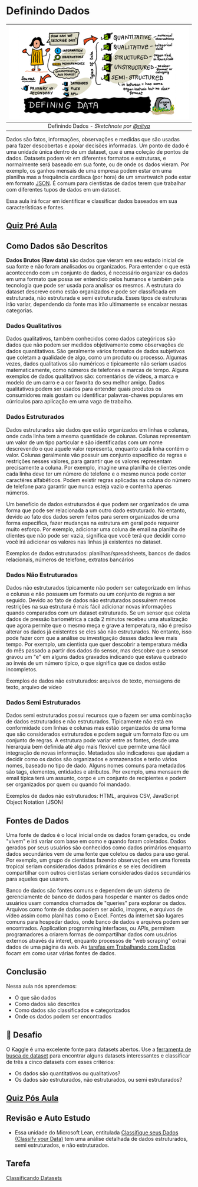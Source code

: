 # Definindo Dados

|![ Sketchnote por [(@sketchthedocs)](https://sketchthedocs.dev) ](../../../sketchnotes/03-DefiningData.png)|
|:---:|
|Definindo Dados - _Sketchnote por [@nitya](https://twitter.com/nitya)_ |

Dados são fatos, informações, observações e medidas que são usadas para fazer descobertas e apoiar decisões informadas. Um ponto de dado é uma unidade única dentro de um dataset, que é uma coleção de pontos de dados. Datasets podem vir em diferentes formatos e estruturas, e normalmente será baseado em sua fonte, ou de onde os dados vieram. Por exemplo, os ganhos mensais de uma empresa podem estar em uma planilha mas a frequência cardíaca (por hora) de um smartwatch pode estar em formato [JSON](https://stackoverflow.com/a/383699). É comum para cientistas de dados terem que trabalhar com diferentes tupos de dados em um dataset.

Essa aula irá focar em identificar e classificar dados baseados em sua características e fontes.

## [Quiz Pré Aula](https://red-water-0103e7a0f.azurestaticapps.net/quiz/4)
## Como Dados são Descritos
**Dados Brutos (Raw data)** são dados que vieram em seu estado inicial de sua fonte e não foram analisados ou organizados. Para entender o que está acontecendo com um conjunto de dados, é necessário organizar os dados em uma formato que possa ser entendido pelos humanos e também pela tecnologia que pode ser usada para analisar os mesmos. A estrutura do dataset descreve como estão organizados e pode ser classificada em estruturada, não estruturada e semi estruturada. Esses tipos de estruturas irão variar, dependendo da fonte mas irão ultimamente se encaixar nessas categorias.

### Dados Qualitativos
Dados qualitativos, também conhecidos como dados categóricos são dados que não podem ser medidos objetivamente como observações de dados quantitativos. São geralmente vários formatos de dados subjetivos que coletam a qualidade de algo, como um produto ou processo. Algumas vezes, dados qualitativos são numéricos e tipicamente não seriam usados matematicamente, como números de telefones e marcas de tempo. Alguns exemplos de dados qualitativos são: comentários de vídeos, a marca e modelo de um carro e a cor favorita do seu melhor amigo. Dados qualitativos podem ser usados para entender quais produtos os consumidores mais gostam ou identificar palavras-chaves populares em cúrriculos para aplicação em uma vaga de trabalho.

### Dados Estruturados
Dados estruturados são dados que estão organizados em linhas e colunas, onde cada linha tem a mesma quantidade de colunas. Colunas representam um valor de um tipo particular e são identificadas com um nome descrevendo o que aquele valor representa, enquanto cada linha contém o valor. Colunas geralmente vão possuir um conjunto específico de regras e restrições nesses valores, para garantir que os valores representam precisamente a coluna. Por exemplo, imagine uma planilha de clientes onde cada linha deve ter um número de telefone e o mesmo nunca pode conter caractéres alfabéticos. Podem existir regras aplicadas na coluna do número de telefone para garantir que nunca esteja vazio e contenha apenas números.

Um benefício de dados estruturados é que podem ser organizados de uma forma que pode ser relacionada a um outro dado estruturado. No entanto, devido ao fato dos dados serem feitos para serem organizados de uma forma específica, fazer mudanças na estrutura em geral pode requerer muito esforço. Por exemplo, adicionar uma coluna de email na planilha de clientes que não pode ser vazia, significa que você terá que decidir como você irá adicionar os valores nas linhas já existentes no dataset.

Exemplos de dados estruturados: planilhas/spreadsheets, bancos de dados relacionais, números de telefone, extratos bancários

### Dados Não Estruturados
Dados não estruturados tipicamente não podem ser categorizado em linhas e colunas e não possuem um formato ou um conjunto de regras a ser seguido. Devido ao fato de dados não estruturados possuirem menos restrições na sua estrutura é mais fácil adicionar novas informações quando comparados com um dataset estruturado. Se um sensor que coleta dados de pressão bariométrica a cada 2 minutos recebeu uma atualização que agora permite que o mesmo meça e grave a temperatura, não é preciso alterar os dados já existentes se eles são não estruturados. No entanto, isso pode fazer com que a análise ou investigação desses dados leve mais tempo. Por exemplo, um cientista que quer descobrir a temperatura média do mês passado a partir dos dados do sensor, mas descobre que o sensor gravou um "e" em alguns dados gravados indicando que estava quebrado ao invés de um número típico, o que significa que os dados estão incompletos.

Exemplos de dados não estruturados: arquivos de texto, mensagens de texto, arquivo de vídeo

### Dados Semi Estruturados
Dados semi estruturados possui recursos que o fazem ser uma combinação de dados estruturados e não estruturados. Tipicamente não está em conformidade com linhas e colunas mas estão organizados de uma forma que são considerados estruturados e podem seguir um formato fizo ou um conjunto de regras. A estrutura pode variar entre as fontes, desde uma hierarquia bem definida até algo mais flexível que permite uma fácil integração de novas informação. Metadados são indicadores que ajudam a decidir como os dados são organizados e armazenados e terão vários nomes, baseado no tipo de dado. Alguns nomes comuns para metadados são tags, elementos, entidades e atributos. Por exemplo, uma mensaem de email típica terá um assunto, corpo e um conjunto de recipientes e podem ser organizados por quem ou quando foi mandado.

Exemplos de dados não estruturados: HTML, arquivos CSV, JavaScript Object Notation (JSON)

## Fontes de Dados

Uma fonte de dados é o local inicial onde os dados foram gerados, ou onde "vivem" e irá variar com base em como e quando foram coletados. Dados gerados por seus usuários são conhecidos como dados primários enquanto dados secundários vem de uma fonte que coletou os dados para uso geral. Por exemplo, um grupo de cientistas fazendo observações em uma floresta tropical seriam considerados dados primários e se eles decidirem compartilhar com outros cientistas seriam considerados dados secundários para aqueles que usarem.

Banco de dados são fontes comuns e dependem de um sistema de gerenciamente de banco de dados para hospedar e manter os dados onde usuários usam comandos chamados de "queries" para explorar os dados. Arquivos como fonte de dados podem ser aúdio, imagens, e arquivos de vídeo assim como planilhas como o Excel. Fontes da internet são lugares comuns para hospedar dados, onde banco de dados e arquivos podem ser encontrados. Application programming interfaces, ou APIs, permitem programadores a criarem formas de compartilhar dados com usuários externos através da interet, enquanto processos de "web scraping" extrai dados de uma página da web. As [tarefas em Trabalhando com Dados](/2-Working-With) focam em como usar várias fontes de dados.

## Conclusão

Nessa aula nós aprendemos:

- O que são dados
- Como dados são descritos
- Como dados são classificados e categorizados
- Onde os dados podem ser encontrados

## 🚀 Desafio

O Kaggle é uma excelente fonte para datasets abertos. Use a [ferramenta de busca de dataset](https://www.kaggle.com/datasets) para encontrar alguns datasets interessantes e classificar de três a cinco datasets com esses critérios:

- Os dados são quantitativos ou qualitativos?
- Os dados são estruturados, não estruturados, ou semi estruturados?

## [Quiz Pós Aula](https://red-water-0103e7a0f.azurestaticapps.net/quiz/5)



## Revisão e Auto Estudo

- Essa unidade do Microsoft Lean, entitulada [Classifique seus Dados (Classify your Data)](https://docs.microsoft.com/en-us/learn/modules/choose-storage-approach-in-azure/2-classify-data) tem uma análise detalhada de dados estruturados, semi estruturados, e não estruturados.

## Tarefa

[Classificando Datasets](assignment.md)
